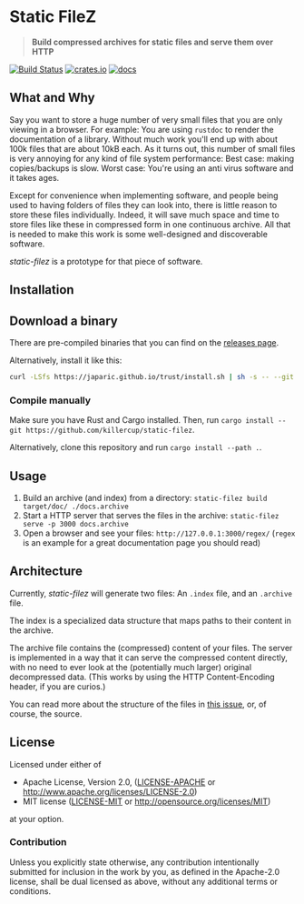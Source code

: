 # Static FileZ

> **Build compressed archives for static files and serve them over HTTP**

[![Build Status](https://travis-ci.com/killercup/static-filez.svg?branch=master)](https://travis-ci.com/killercup/static-filez)
[![crates.io](https://img.shields.io/crates/v/static-filez.svg)](https://crates.io/crates/static-filez)
[![docs](https://img.shields.io/badge/api_docs-latest-blue.svg)](https://docs.rs/static-filez)


## What and Why

Say you want to store a huge number of very small files
that you are only viewing in a browser.
For example: You are using `rustdoc` to render the documentation of a library.
Without much work you'll end up with about 100k files that are about 10kB each.
As it turns out, this number of small files is very annoying for any kind of file system performance:
Best case: making copies/backups is slow.
Worst case: You're using an anti virus software and it takes ages.

Except for convenience when implementing software,
and people being used to having folders of files they can look into,
there is little reason to store these files individually.
Indeed, it will save much space and time to store files like these in compressed form in one continuous archive.
All that is needed to make this work is
some well-designed and discoverable software.

_static-filez_ is a prototype for that piece of software.

## Installation

## Download  a binary

There are pre-compiled binaries that you can find on the [releases page](https://github.com/killercup/static-filez/releases).

Alternatively, install it like this:

```bash
curl -LSfs https://japaric.github.io/trust/install.sh | sh -s -- --git killercup/static-filez
```

### Compile manually

Make sure you have Rust and Cargo installed.
Then, run
`cargo install --git https://github.com/killercup/static-filez`.

Alternatively,
clone this repository and run
`cargo install --path .`.

## Usage

1. Build an archive (and index) from a directory: `static-filez build target/doc/ ./docs.archive`
2. Start a HTTP server that serves the files in the archive: `static-filez serve -p 3000 docs.archive`
3. Open a browser and see your files: `http://127.0.0.1:3000/regex/`
   (`regex` is an example for a great documentation page you should read)

## Architecture

Currently, _static-filez_ will generate two files:
An `.index` file, and an `.archive` file.

The index is a specialized data structure
that maps paths to their content in the archive.

The archive file contains the (compressed) content of your files.
The server is implemented in a way that it can serve the compressed content directly,
with no need to ever look at the (potentially much larger) original decompressed data.
(This works by using the HTTP Content-Encoding header, if you are curios.)

You can read more about the structure of the files in
[this issue](https://github.com/killercup/static-filez/issues/1),
or, of course, the source.

## License

Licensed under either of

 * Apache License, Version 2.0, ([LICENSE-APACHE](LICENSE-APACHE) or http://www.apache.org/licenses/LICENSE-2.0)
 * MIT license ([LICENSE-MIT](LICENSE-MIT) or http://opensource.org/licenses/MIT)

at your option.

### Contribution

Unless you explicitly state otherwise, any contribution intentionally
submitted for inclusion in the work by you, as defined in the Apache-2.0
license, shall be dual licensed as above, without any additional terms or
conditions.
